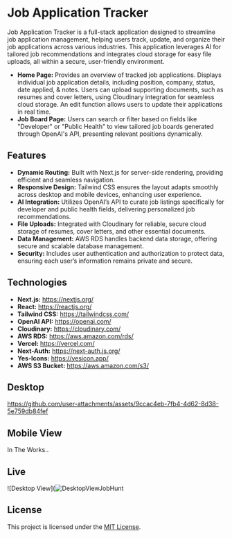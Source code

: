 # Job Application Tracker

Job Application Tracker is a full-stack application designed to streamline job application management, helping users track, update, and organize their job applications across various industries. This application leverages AI for tailored job recommendations and integrates cloud storage for easy file uploads, all within a secure, user-friendly environment.

- **Home Page:** Provides an overview of tracked job applications. Displays individual job application details, including position, company, status, date applied, & notes. Users can upload supporting documents, such as resumes and cover letters, using Cloudinary integration for seamless cloud storage. An edit function allows users to update their applications in real time.
- **Job Board Page:** Users can search or filter based on fields like "Developer" or "Public Health" to view tailored job boards generated through OpenAI's API, presenting relevant positions dynamically.

## Features

- **Dynamic Routing:** Built with Next.js for server-side rendering, providing efficient and seamless navigation.
- **Responsive Design:** Tailwind CSS ensures the layout adapts smoothly across desktop and mobile devices, enhancing user experience.
- **AI Integration:** Utilizes OpenAI’s API to curate job listings specifically for developer and public health fields, delivering personalized job recommendations.
- **File Uploads:** Integrated with Cloudinary for reliable, secure cloud storage of resumes, cover letters, and other essential documents.
- **Data Management:** AWS RDS handles backend data storage, offering secure and scalable database management.
- **Security:** Includes user authentication and authorization to protect data, ensuring each user’s information remains private and secure.

## Technologies

- **Next.js:** https://nextjs.org/
- **React:** https://reactjs.org/
- **Tailwind CSS:** https://tailwindcss.com/
- **OpenAI API:** https://openai.com/
- **Cloudinary:** https://cloudinary.com/
- **AWS RDS:** https://aws.amazon.com/rds/
- **Vercel:** https://vercel.com/
- **Next-Auth:** https://next-auth.js.org/
- **Yes-Icons:** https://yesicon.app/
- **AWS S3 Bucket:** https://aws.amazon.com/s3/

## Desktop

https://github.com/user-attachments/assets/9ccac4eb-7fb4-4d62-8d38-5e759db84fef


## Mobile View

In The Works..

## Live

![Desktop View](![DesktopViewJobHunt](https://github.com/user-attachments/assets/e75b1477-16d9-4be0-a8ce-7a16ed6c4175)

## License

This project is licensed under the [MIT License](LICENSE).
